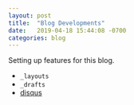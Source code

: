 ```yaml
---
layout: post
title:  "Blog Developments"
date:   2019-04-18 15:44:08 -0700
categories: blog
---
```


Setting up features for this blog.
* `_layouts`
* `_drafts`
* [disqus](https://disqus.com/admin/install/platforms/jekyll/)
